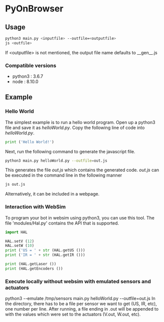 # PyOnBrowser

## Usage
~~~bash
python3 main.py <inputfile> --outfile=<outputfile>
js <outfile>
~~~
If \<outputfile\> is not mentioned, the output file name defaults to \_\_gen\_\_.js
### Compatible versions
- python3 : 3.6.7
- node    : 8.10.0

## Example
### Hello World

The simplest example is to run a hello world program. Open up a python3 file and save it as *helloWorld.py*.
Copy the following line of code into *helloWorld.py*.
~~~python
print ('Hello World!')
~~~

Next, run the following command to generate the javascript file.
~~~bash
python3 main.py helloWorld.py --outfile=out.js
~~~
This generates the file *out.js* which contains the generated code.
*out.js* can be executed in the command line in the following manner
~~~bash
js out.js
~~~
Alternatively, it can be included in a webpage.

### Interaction with WebSim
To program your bot in websim using python3, you can use this tool. The file 'modules/Hal.py' contains the API that is supported.

~~~python
import HAL

HAL.setV (12)
HAL.setW (10)
print ('US = ' + str (HAL.getUS ()))
print ('IR = ' + str (HAL.getIR ()))

print (HAL.getLaser ())
print (HAL.getEncoders ())
~~~
### Execute locally without websim with emulated sensors and actuators
python3 --emulate /tmp/sensors main.py helloWorld.py --outfile=out.js
In the directory, there has to be a file per sensor we want to get (US, IR, etc), one number per line.
After running, a file ending in .out will be appended to with the values which were set to the actuators (V.out, W.out, etc).
